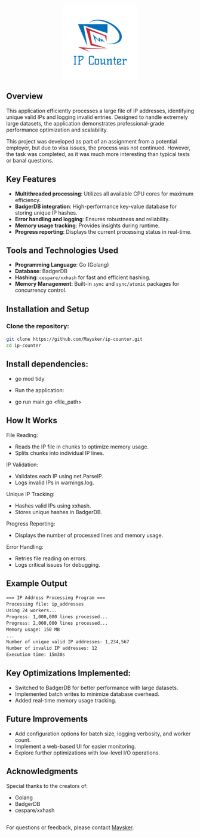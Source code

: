<p align="center">
  <a href="https://github.com/Maysker/ip-counter">
    <img src="https://raw.githubusercontent.com/Maysker/ip-counter/refs/heads/master/assets/logo.png" alt="Logo" width="200">
  </a>
</p>


## Overview

This application efficiently processes a large file of IP addresses, identifying unique valid IPs and logging invalid entries. Designed to handle extremely large datasets, the application demonstrates professional-grade performance optimization and scalability.

This project was developed as part of an assignment from a potential employer, but due to visa issues, the process was not continued. However, the task was completed, as it was much more interesting than typical tests or banal questions.

## Key Features

- **Multithreaded processing**: Utilizes all available CPU cores for maximum efficiency.
- **BadgerDB integration**: High-performance key-value database for storing unique IP hashes.
- **Error handling and logging**: Ensures robustness and reliability.
- **Memory usage tracking**: Provides insights during runtime.
- **Progress reporting**: Displays the current processing status in real-time.

## Tools and Technologies Used

- **Programming Language**: Go (Golang)
- **Database**: BadgerDB
- **Hashing**: `cespare/xxhash` for fast and efficient hashing.
- **Memory Management**: Built-in `sync` and `sync/atomic` packages for concurrency control.

## Installation and Setup

### Clone the repository:
```bash
git clone https://github.com/Maysker/ip-counter.git
cd ip-counter
```

## Install dependencies:

- go mod tidy
    
- Run the application:
    
- go run main.go <file_path>

## How It Works

File Reading:
- Reads the IP file in chunks to optimize memory usage.
- Splits chunks into individual IP lines.

IP Validation:

- Validates each IP using net.ParseIP.
- Logs invalid IPs in warnings.log.

Unique IP Tracking:

- Hashes valid IPs using xxhash.
- Stores unique hashes in BadgerDB.

Progress Reporting:

- Displays the number of processed lines and memory usage.

Error Handling:

- Retries file reading on errors.
- Logs critical issues for debugging.

## Example Output
```bash
=== IP Address Processing Program ===
Processing file: ip_addresses
Using 24 workers...
Progress: 1,000,000 lines processed...
Progress: 2,000,000 lines processed...
Memory usage: 150 MB
...
Number of unique valid IP addresses: 1,234,567
Number of invalid IP addresses: 12
Execution time: 15m30s
```

## Key Optimizations Implemented:

- Switched to BadgerDB for better performance with large datasets.
- Implemented batch writes to minimize database overhead.
- Added real-time memory usage tracking.

## Future Improvements

- Add configuration options for batch size, logging verbosity, and worker count.
- Implement a web-based UI for easier monitoring.
- Explore further optimizations with low-level I/O operations.

## Acknowledgments

Special thanks to the creators of:

- Golang
- BadgerDB
- cespare/xxhash
## 
For questions or feedback, please contact [Maysker](https://github.com/Maysker).
